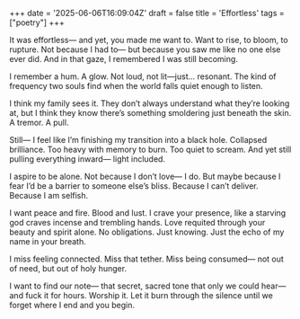 +++
date = '2025-06-06T16:09:04Z'
draft = false
title = 'Effortless'
tags = ["poetry"]
+++

It was effortless—
and yet, you made me want to.
Want to rise, to bloom, to rupture.
Not because I had to—
but because you saw me like no one else ever did.
And in that gaze, I remembered I was still becoming.

I remember a hum.
A glow.
Not loud, not lit—just... resonant.
The kind of frequency two souls find
when the world falls quiet enough to listen.

I think my family sees it.
They don’t always understand what they’re looking at,
but I think they know there’s something
smoldering just beneath the skin.
A tremor. A pull.

Still—
I feel like I’m finishing my transition into a black hole.
Collapsed brilliance.
Too heavy with memory to burn.
Too quiet to scream.
And yet still pulling everything inward—
light included.

I aspire to be alone.
Not because I don’t love—
I do.
But maybe because I fear I’d be a barrier
to someone else’s bliss.
Because I can’t deliver.
Because I am selfish.

I want peace and fire.
Blood and lust.
I crave your presence,
like a starving god craves incense and trembling hands.
Love requited through your beauty and spirit alone.
No obligations. Just knowing.
Just the echo of my name in your breath.

I miss feeling connected.
Miss that tether.
Miss being consumed—
not out of need,
but out of holy hunger.

I want to find our note—
that secret, sacred tone that only we could hear—
and fuck it for hours.
Worship it.
Let it burn through the silence
until we forget where I end and you begin.
